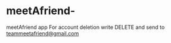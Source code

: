 # meetAfriend-
meetAfriend app
For account deletion write DELETE and send to teammeetafriend@gmail.com
